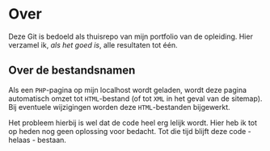 # Over

Deze Git is bedoeld als thuisrepo van mijn portfolio van de opleiding. Hier
verzamel ik, _als het goed is_, alle resultaten tot één.

## Over de bestandsnamen
Als een `PHP`-pagina op mijn localhost wordt geladen, wordt deze pagina automatisch
omzet tot `HTML`-bestand (of tot `XML` in het geval van de sitemap). Bij eventuele
wijzigingen worden deze `HTML`-bestanden bijgewerkt.

Het probleem hierbij is wel dat de code heel erg lelijk wordt. Hier heb ik tot
op heden nog geen oplossing voor bedacht. Tot die tijd blijft deze code - helaas -
bestaan.